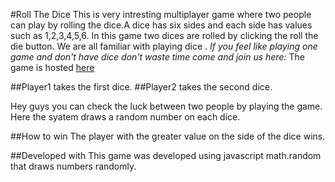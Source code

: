 #Roll  The Dice
This is very intresting multiplayer game where two people can play by rolling the dice.A dice has six sides and each side has values such as 1,2,3,4,5,6.
In this game two dices are rolled by clicking the roll the die button.
We are all familiar with playing dice .
*If you feel like playing one game and don't have dice don't waste time come and join us here:*
The game is hosted [here](https://aryanthakre.github.io/dicee_v2/)

##Player1 takes the first dice.
##Player2 takes the second dice.

Hey guys you can check the luck between two people by playing the game.
Here the syatem draws a random number on each dice.


##How to win
The player with the greater value on the side of the dice wins.

##Developed with
This game was developed using javascript math.random that draws numbers randomly.


